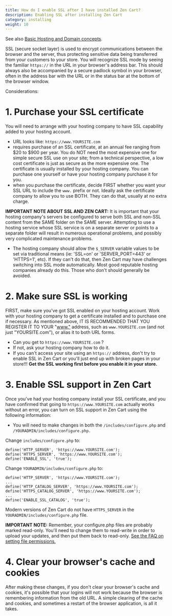 ```yaml
---
title: How do I enable SSL after I have installed Zen Cart?
description: Enabling SSL after installing Zen Cart
category: installing
weight: 10
---
```


See also [Basic Hosting and Domain concepts](/user/first_steps/hosting). 

SSL (secure socket layer) is used to encrypt communications between the browser and the server, thus protecting sensitive data being transferred from your customers to your store. You will recognize SSL mode by seeing the familiar `https://` in the URL in your browser's address bar. This should always also be accompanied by a secure padlock symbol in your browser, often in the address bar with the URL or in the status bar at the bottom of the browser window. 

Considerations:  

# 1\. Purchase your SSL certificate 

You will need to arrange with your hosting company to have SSL capability added to your hosting account. 

- URL looks like: `https://www.YOURSITE.com`
- requires purchase of an SSL certificate, at an annual fee ranging from $20 to $900 per year.  You do NOT need the most expensive one for simple secure SSL use on your site; from a technical perspective, a low cost certificate is just as secure as the more expensive one. The certificate is usually installed by your hosting company. You can purchase one yourself or have your hosting company purchase it for you.  
- when you purchase the certificate, decide FIRST whether you want your SSL URL to include the `www.` prefix or not. Ideally ask the certificate company to allow you to use BOTH. They can do that, usually at no extra charge.  

**IMPORTANT NOTE ABOUT SSL AND ZEN CART:**
It is important that your hosting company's servers be configured to serve both SSL and non-SSL content from the SAME folder on the SAME server. Attempting to use a hosting service whose SSL service is on a separate server or points to a separate folder will result in numerous operational problems, and possibly very complicated maintenance problems.  
- The hosting company should allow the `$_SERVER` variable values to be set via traditional means (ie: 'SSL=on' or 'SERVER_PORT=443' or 'HTTPS=1', etc). If they can't do that, then Zen Cart may have challenges switching into SSL mode automatically. Most good reputable hosting companies already do this. Those who don't should generally be avoided.

# 2\. Make sure SSL is working 

FIRST, make sure you've got SSL enabled on your hosting account. Work with your hosting company to get a certificate installed and to purchase one if necessary. As mentioned above, IT IS RECOMMENDED THAT YOU REGISTER IT TO YOUR "[www."](http://www.%22) address, such as `www.YOURSITE.com` (and not just "YOURSITE.com"), or alias it to both URL forms.  

- Can you get to `https://www.YOURSITE.com` ? 
- If not, ask your hosting company how to do it.  
- If you can't access your site using an `https://` address, don't try to enable SSL in Zen Cart or you'll just end up with broken pages in your store!!! **Get the SSL working first before you enable it in your store.**  

# 3\. Enable SSL support in Zen Cart

Once you've had your hosting company install your SSL certificate, and you have confirmed that going to `https://www.YOURSITE.com` actually works without an error, you can turn on SSL support in Zen Cart using the following information:  

- You will need to make changes in both the `/includes/configure.php` and `/YOURADMIN/includes/configure.php.`

Change `includes/configure.php` to: 

```
define('HTTP_SERVER', 'https://www.YOURSITE.com');  
define('HTTPS_SERVER', 'https://www.YOURSITE.com'); 
define('ENABLE_SSL', 'true');  
```

Change `YOURADMIN/includes/configure.php` to: 

```
define('HTTP_SERVER', 'https://www.YOURSITE.com');  
...
define('HTTP_CATALOG_SERVER', 'https://www.YOURSITE.com');  
define('HTTPS_CATALOG_SERVER', 'https://www.YOURSITE.com');  
...
define('ENABLE_SSL_CATALOG', 'true');  
```

Modern versions of Zen Cart do not have `HTTPS_SERVER` in the 
`YOURADMIN/includes/configure.php` file. 

**IMPORTANT NOTE:** Remember, your configure.php files are probably marked read-only. You'll need to change them to read-write in order to upload your updates, and then put them back to read-only. [See the FAQ on setting file permissions.](/user/installing/permissions/)

# 4\. Clear your browser's cache and cookies

After making these changes, if you don't clear your browser's cache and cookies, it's possible that your logins will not work because the browser is remembering information from the old URL. A simple clearing of the cache and cookies, and sometimes a restart of the browser application, is all it takes.  

